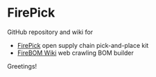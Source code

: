 FirePick
========

GitHub repository and wiki for 

* [FirePick](http://www.firepick.org) open supply chain pick-and-place kit
* [FireBOM Wiki](https://github.com/firepick1/FirePick/wiki/FireBOM) web crawling BOM builder

Greetings!

